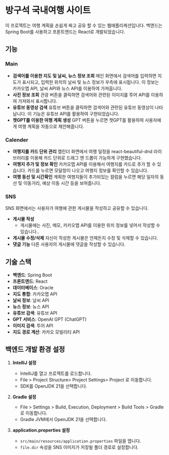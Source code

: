 # 방구석 국내여행 사이트
이 프로젝트는 여행 계획을 손쉽게 짜고 공유 할 수 있는 웹애플리케션입니다. 백엔드는 Spring Boot를 사용하고 프론트엔드는 React로 개발되었습니다.

## 기능
### Main
- **검색어를 이용한 지도 및 날씨, 뉴스 정보 조회**
  메인 화면에서 검색어를 입력하면 지도가 표시되고, 입력한 위치의 날씨 및 뉴스 정보가 우측에 표시됩니다. 이 정보는 카카오맵 API, 날씨 API와 뉴스 API를 이용하여 가져옵니다.
- **사진 정보 조회**
  관광 버튼을 클릭하면 검색어와 관련된 이미지를 투어 API를 이용하여 가져와서 표시합니다.
- **유튜브 동영상 검색**
  유튜브 버튼을 클릭하면 검색어와 관련된 유튜브 동영상이 나타납니다. 이 기능은 유튜브 API를 활용하여 구현되었습니다.
- **챗GPT를 이용한 여행 계획 생성**
  GPT 버튼을 누르면 챗GPT를 활용하여 사용자에게 여행 계획을 자동으로 제안해줍니다. 
### Calender
- **여행지를 카드 단위 관리**
  캘린더 화면에서 여행 일정을 react-beautiful-dnd 라이브러리를 이용해 카드 단위로 드래그 앤 드롭이 가능하게 구현했습니다.
- **여행지 추가 및 정보 확인**
  카카오맵 API를 이용해서 여행지를 카드로 추가 할 수 있습니다. 카드를 누르면 모달창이 나오고 여행지 정보를 확인할 수 있습니다.
- **여행 동선 및 시간확인**
  계획한 여행지들이 추가되있는 컬럼을 누르면 해당 일자의 동선 및 이동거리, 예상 이동 시간 등을 보여줍니다. 
### SNS
  SNS 화면에서는 사용자가 여행에 관한 게시물을 작성하고 공유할 수 있습니다.
- **게시물 작성**
  - 게시물에는 사진, 메모, 카카오맵 API를 이용한 위치 정보를 넣어서 작성할 수 있습니다..
- **게시물 수정/삭제**
  자신이 작성한 게시물은 언제든지 수정 및 삭제할 수 있습니다.
- **댓글 기능**
  다른 사용자의 게시물에 댓글을 작성할 수 있습니다.

## 기술 스택
- **백엔드**: Spring Boot
- **프론트엔드**: React
- **데이터베이스**: Oracle
- **지도 통합**: 카카오맵 API
- **날씨 정보**: 날씨 API
- **뉴스 정보**: 뉴스 API
- **유튜브 검색**: 유튜브 API
- **GPT 서비스**: OpenAI GPT (ChatGPT)
- **이미지 검색**: 투어 API
- **지도 경로 계산**: 카카오 모빌리티 API

## 백엔드 개발 환경 설정
1. **IntelliJ 설정**
   - IntelliJ를 열고 프로젝트를 로드합니다.
   - File > Project Structure> Project Settings> Project 로 이동합니다.
   - SDK를 OpenJDK 21을 선택합니다.
    
2. **Gradle 설정**
   - File > Settings > Build, Execution, Deployment > Build Tools > Gradle로 이동합니다.
   - Gradle JVM에서 OpenJDK 21을 선택합니다.

3. **application.properties 설정**
   - `src/main/resources/application.properties` 파일을 엽니다.
   - `file.dir` 속성을 SNS 이미지가 저장될 폴더 경로로 설정합니다.
